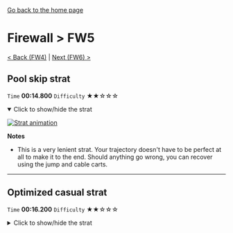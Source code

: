 [Go back to the home page](https://github.com/Doublevil/scbspeedrun)

# Firewall > FW5

[< Back (FW4)](https://github.com/Doublevil/scbspeedrun/blob/main/levels/FW/FW4.md) | [Next (FW6) >](https://github.com/Doublevil/scbspeedrun/blob/main/levels/FW/FW6.md)

## Pool skip strat

`Time` **00:14.800** `Difficulty` ★★☆☆☆
<details open>
  <summary>Click to show/hide the strat</summary>

  [![Strat animation](https://github.com/Doublevil/scbspeedrun/blob/main/media/levels/FW/FW5_PoolSkip.webp)](https://github.com/Doublevil/scbspeedrun/blob/main/media/levels/FW/FW5_PoolSkip.mp4?raw=true)

  **Notes**
  - This is a very lenient strat. Your trajectory doesn't have to be perfect at all to make it to the end. Should anything go wrong, you can recover using the jump and cable carts.
</details>

---
## Optimized casual strat

`Time` **00:16.200** `Difficulty` ★★☆☆☆
<details>
  <summary>Click to show/hide the strat</summary>

  [![Strat animation](https://github.com/Doublevil/scbspeedrun/blob/main/media/levels/FW/FW5_CasualStrat.webp)](https://github.com/Doublevil/scbspeedrun/blob/main/media/levels/FW/FW5_CasualStrat.mp4?raw=true)
</details>
